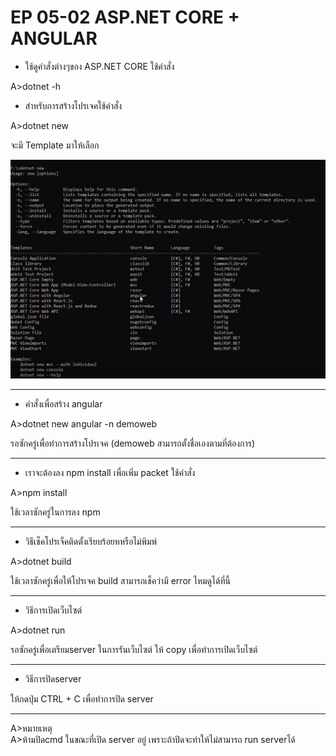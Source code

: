 # EP 05-02 ASP.NET CORE + ANGULAR

* ใช้ดูคำสั่งต่างๆของ ASP.NET CORE ใช้คำสั่ง 

A>dotnet -h

* สำหรับการสร้างโปรเจคใช้คำสั่ง 

A>dotnet new 

จะมี Template มาให้เลือก

![](images/EP05-01Dotnet/EP05-02ASP-NET-Core.PNG)

* * *

* คำสั่งเพื่อสร้าง angular

A>dotnet new angular -n demoweb

รอซักครู่เพื่อทำการสร้างโปรเจค (demoweb สามารถตั้งชื่อเองตามที่ต้องการ)

* * *

* เราจะต้องลง npm install เพื่อเพิ่ม packet ใช้คำสั่ง

A>npm install 

ใช้เวลาซักครู่ในการลง npm

* * *

* วิธีเช็คโปรเจ็คติดตั้งเรียบร้อยหหรือไม่พิมพ์

A>dotnet build

ใช้เวลาซักครู่เพื่อให้โปรเจค build   สามารถเช็คว่ามี error ไหมดูได้ที่นี้  

* * *

* วิธีการเปิดเว็บไซต์  

A>dotnet run  

รอซักครู่เพื่อเตรียมserver ในการรันเว็บไซต์ ให้ copy เพื่อทำการเปิดเว็บไซต์  

* * *

* วิธีการปิดserver  

ให้กดปุ่ม CTRL + C  เพื่อทำการปิด server  

* * *

A>หมายเหตุ  
A>ห้ามปิดcmd ในขณะที่เปิด server อยู่   เพราะถ้าปิดจะทำให้ไม่สามารถ run serverได้  
